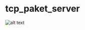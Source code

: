 # tcp_paket_server

![alt text](https://raw.githubusercontent.com/tcp_paket_server/blob/master/tcp-ip.jpg)

<h2> 
